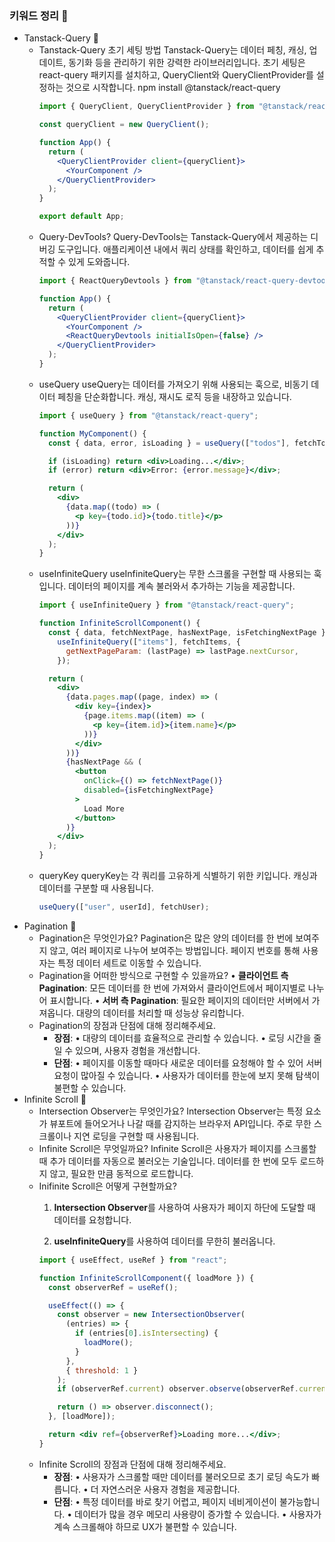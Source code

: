 ### 키워드 정리 🍠

- Tanstack-Query 🍠
  - Tanstack-Query 초기 세팅 방법
    Tanstack-Query는 데이터 페칭, 캐싱, 업데이트, 동기화 등을 관리하기 위한 강력한 라이브러리입니다. 초기 세팅은 react-query 패키지를 설치하고, QueryClient와 QueryClientProvider를 설정하는 것으로 시작합니다.
    npm install @tanstack/react-query
    ```jsx
    import { QueryClient, QueryClientProvider } from "@tanstack/react-query";

    const queryClient = new QueryClient();

    function App() {
      return (
        <QueryClientProvider client={queryClient}>
          <YourComponent />
        </QueryClientProvider>
      );
    }

    export default App;
    ```
  - Query-DevTools?
    Query-DevTools는 Tanstack-Query에서 제공하는 디버깅 도구입니다. 애플리케이션 내에서 쿼리 상태를 확인하고, 데이터를 쉽게 추적할 수 있게 도와줍니다.
    ```jsx
    import { ReactQueryDevtools } from "@tanstack/react-query-devtools";

    function App() {
      return (
        <QueryClientProvider client={queryClient}>
          <YourComponent />
          <ReactQueryDevtools initialIsOpen={false} />
        </QueryClientProvider>
      );
    }
    ```
  - useQuery
    useQuery는 데이터를 가져오기 위해 사용되는 훅으로, 비동기 데이터 페칭을 단순화합니다. 캐싱, 재시도 로직 등을 내장하고 있습니다.
    ```jsx
    import { useQuery } from "@tanstack/react-query";

    function MyComponent() {
      const { data, error, isLoading } = useQuery(["todos"], fetchTodos);

      if (isLoading) return <div>Loading...</div>;
      if (error) return <div>Error: {error.message}</div>;

      return (
        <div>
          {data.map((todo) => (
            <p key={todo.id}>{todo.title}</p>
          ))}
        </div>
      );
    }
    ```
  - useInfiniteQuery
    useInfiniteQuery는 무한 스크롤을 구현할 때 사용되는 훅입니다. 데이터의 페이지를 계속 불러와서 추가하는 기능을 제공합니다.
    ```jsx
    import { useInfiniteQuery } from "@tanstack/react-query";

    function InfiniteScrollComponent() {
      const { data, fetchNextPage, hasNextPage, isFetchingNextPage } =
        useInfiniteQuery(["items"], fetchItems, {
          getNextPageParam: (lastPage) => lastPage.nextCursor,
        });

      return (
        <div>
          {data.pages.map((page, index) => (
            <div key={index}>
              {page.items.map((item) => (
                <p key={item.id}>{item.name}</p>
              ))}
            </div>
          ))}
          {hasNextPage && (
            <button
              onClick={() => fetchNextPage()}
              disabled={isFetchingNextPage}
            >
              Load More
            </button>
          )}
        </div>
      );
    }
    ```
  - queryKey
    queryKey는 각 쿼리를 고유하게 식별하기 위한 키입니다. 캐싱과 데이터를 구분할 때 사용됩니다.
    ```jsx
    useQuery(["user", userId], fetchUser);
    ```
- Pagination 🍠
  - Pagination은 무엇인가요?
    Pagination은 많은 양의 데이터를 한 번에 보여주지 않고, 여러 페이지로 나누어 보여주는 방법입니다. 페이지 번호를 통해 사용자는 특정 데이터 세트로 이동할 수 있습니다.
  - Pagination을 어떠한 방식으로 구현할 수 있을까요?
    • **클라이언트 측 Pagination**: 모든 데이터를 한 번에 가져와서 클라이언트에서 페이지별로 나누어 표시합니다.
    • **서버 측 Pagination**: 필요한 페이지의 데이터만 서버에서 가져옵니다. 대량의 데이터를 처리할 때 성능상 유리합니다.
  - Pagination의 장점과 단점에 대해 정리해주세요.
    - **장점**:
    • 대량의 데이터를 효율적으로 관리할 수 있습니다.
    • 로딩 시간을 줄일 수 있으며, 사용자 경험을 개선합니다.
    - **단점**:
    • 페이지를 이동할 때마다 새로운 데이터를 요청해야 할 수 있어 서버 요청이 많아질 수 있습니다.
    • 사용자가 데이터를 한눈에 보지 못해 탐색이 불편할 수 있습니다.
- Infinite Scroll 🍠
  - Intersection Observer는 무엇인가요?
    Intersection Observer는 특정 요소가 뷰포트에 들어오거나 나갈 때를 감지하는 브라우저 API입니다. 주로 무한 스크롤이나 지연 로딩을 구현할 때 사용됩니다.
  - Infinite Scroll은 무엇일까요?
    Infinite Scroll은 사용자가 페이지를 스크롤할 때 추가 데이터를 자동으로 불러오는 기술입니다. 데이터를 한 번에 모두 로드하지 않고, 필요한 만큼 동적으로 로드합니다.
  - Inifinite Scroll은 어떻게 구현할까요?
    1. **Intersection Observer**를 사용하여 사용자가 페이지 하단에 도달할 때 데이터를 요청합니다.

    2. **useInfiniteQuery**를 사용하여 데이터를 무한히 불러옵니다.
    ```jsx
    import { useEffect, useRef } from "react";

    function InfiniteScrollComponent({ loadMore }) {
      const observerRef = useRef();

      useEffect(() => {
        const observer = new IntersectionObserver(
          (entries) => {
            if (entries[0].isIntersecting) {
              loadMore();
            }
          },
          { threshold: 1 }
        );
        if (observerRef.current) observer.observe(observerRef.current);

        return () => observer.disconnect();
      }, [loadMore]);

      return <div ref={observerRef}>Loading more...</div>;
    }
    ```
  - Infinite Scroll의 장점과 단점에 대해 정리해주세요.
    - **장점**:
    • 사용자가 스크롤할 때만 데이터를 불러오므로 초기 로딩 속도가 빠릅니다.
    • 더 자연스러운 사용자 경험을 제공합니다.
    - **단점**:
    • 특정 데이터를 바로 찾기 어렵고, 페이지 네비게이션이 불가능합니다.
    • 데이터가 많을 경우 메모리 사용량이 증가할 수 있습니다.
    • 사용자가 계속 스크롤해야 하므로 UX가 불편할 수 있습니다.
